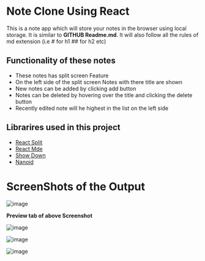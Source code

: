 # Note Clone Using React

This is a note app which will store your notes in the browser using local storage. It is similar to **GITHUB Readme.md**. It will also follow all the rules of md extension (i.e # for h1 ## for h2 etc)

## Functionality of these notes

* These notes has split screen Feature
* On the left side of the split screen Notes with there title are shown
* New notes can be added by clicking add button
* Notes can be deleted by hovering over the title and clicking the delete button
* Recently edited note will he highest in the list on the left side

## Librarires used in this project

* [React Split](https://www.npmjs.com/package/react-split)
* [React Mde](https://www.npmjs.com/package/react-mde)
* [Show Down](https://www.npmjs.com/package/showdown)
* [Nanoid](https://www.npmjs.com/package/nanoid)

# ScreenShots of the Output

![image](https://user-images.githubusercontent.com/68738039/187032014-795a5bcc-bda1-45e0-9f97-f979f18c559a.png)

**Preview tab of above Screenshot**

![image](https://user-images.githubusercontent.com/68738039/187032051-e434e511-60d1-469c-a7b1-86674b51692c.png)

![image](https://user-images.githubusercontent.com/68738039/187032056-5f2a5d81-8bd6-4a31-a95d-ecf85851dd05.png)

![image](https://user-images.githubusercontent.com/68738039/187032059-4cf0cac2-e6e8-49d5-916f-d78162a544b1.png)

